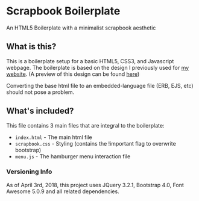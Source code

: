 # Scrapbook Boilerplate
An HTML5 Boilerplate with a minimalist scrapbook aesthetic

## What is this?
This is a boilerplate setup for a basic HTML5, CSS3, and Javascript webpage.
The boilerplate is based on the design I previously used for [my website](http://xjcoan.com).
(A preview of this design can be found [here](http://xjcoan.com/scrapbook-html-boilerplate))

Converting the base html file to an embedded-language file (ERB, EJS, etc) should not pose a problem.

## What's included?
This file contains 3 main files that are integral to the boilerplate:

* `index.html` - The main html file
* `scrapbook.css` - Styling (contains the !important flag to overwrite bootstrap)
* `menu.js` - The hamburger menu interaction file

### Versioning Info
As of April 3rd, 2018, this project uses JQuery 3.2.1, Bootstrap 4.0, Font Awesome 5.0.9
and all related dependencies.
